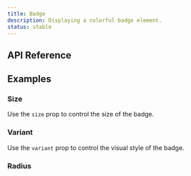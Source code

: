 ```yaml
---
title: Badge
description: Displaying a colorful badge element.
status: stable
---
```


<Example name="badge/Overview.vue" variant="hide" />

## API Reference

<PropsTable name="Badge" />

## Examples

### Size

Use the `size` prop to control the size of the badge.

<Example name="badge/Size.vue" />

### Variant

Use the `variant` prop to control the visual style of the badge.

<Example name="badge/Variant.vue" />

### Radius

<Example name="badge/Radius.vue" />

